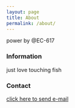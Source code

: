 ```yaml
---
layout: page
title: About
permalink: /about/
---
```


power by @EC-617

### Information

just love touching fish

### Contact

[click here to send e-mail](mailto:lu.617@outlook.com)
